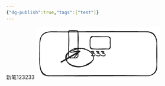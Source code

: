 ```yaml
---
{"dg-publish":true,"tags":["test"]}
---
```


新笔123233
![test.excalidraw.png](img/user/Excalidraw/test.excalidraw.png)